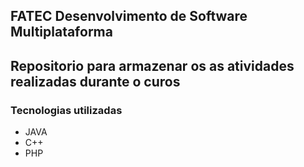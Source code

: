 ## FATEC Desenvolvimento de Software Multiplataforma
## Repositorio para armazenar os as atividades realizadas durante o curos

### Tecnologias utilizadas
- JAVA
- C++
- PHP
